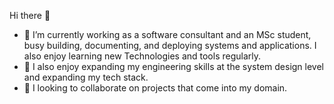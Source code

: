 Hi there 👋

- 🔭 I’m currently working as a software consultant and an MSc student, busy building, documenting, and deploying systems and applications. I also enjoy learning new Technologies and tools regularly.
- 🌱 I also enjoy expanding my engineering skills at the system design level and expanding my tech stack.
- 👯 I looking to collaborate on projects that come into my domain.
